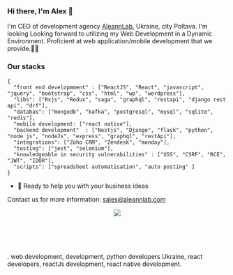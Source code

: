 
### Hi there, I'm Alex 👋

I'm CEO of development agency [AleannLab](https://aleannlab.com), Ukraine, city Poltava.
I'm looking Looking forward to utilizing my Web Development in a Dynamic Environment. Proficient at web application/mobile development that we provide.🧑🏻


### Our stacks

```Bug Hunter
{
  "front end developmment" : ["ReactJS", "React", "javascript", "jquery", "bootstrap", "css", "html", "wp", "wordpress"],
  "libs": ["Rxjs", "Redux", "saga", "graphql", "restapi", "django rest api", "drf"],
  "databas": ["mongodb", "kafka", "postgresql", "mysql", "sqlite", "redis"],
  "mobile development: ["react native"],
  "backend development"  : ["Nestjs", "Django", "flask", "python", "node js", "nodeJs", "express", "graphql", "restApi"],
  "integrations": ["Zoho CRM", "Zendesk", "monday"], 
  "testing": ["jest", "selenium"],
  "knowledgeable in security vulnerabilities" : ["XSS", "CSRF", "RCE", "JWT", "IDOR"],
  "scripts": ["spreadsheet automatisation", "auto posting" ]
}
```

- 🌱 Ready to help you with your business ideas

Contact us for more information:
<sales@aleannlab.com>

<div style="text-align:center; height:100px; weight: 100px" width="100"><img src="https://aleannlab.com/wp-content/themes/aleannlab_new/assets/img/aleanlab-logo-white.svg" /></div>.
web development, development, python developers Ukraine, react developers, reactJs development, react native development.
